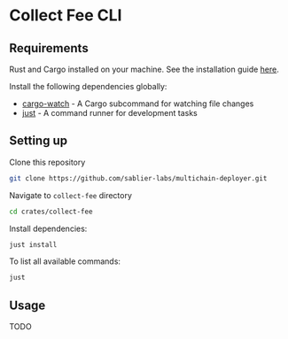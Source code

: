 # Collect Fee CLI

## Requirements

Rust and Cargo installed on your machine. See the installation guide [here](https://doc.rust-lang.org/cargo/getting-started/installation.html).

Install the following dependencies globally:

- [cargo-watch](https://crates.io/crates/cargo-watch) - A Cargo subcommand for watching file changes
- [just](https://github.com/casey/just) - A command runner for development tasks

## Setting up

Clone this repository

```bash
git clone https://github.com/sablier-labs/multichain-deployer.git
```

Navigate to `collect-fee` directory

```bash
cd crates/collect-fee
```

Install dependencies:

```bash
just install
```

To list all available commands:

```bash
just
```

## Usage

TODO
